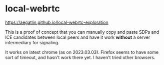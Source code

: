 # local-webrtc

https://aegatlin.github.io/local-webrtc-exploration

This is a proof of concept that you can manually copy and paste SDPs and ICE candidates between local peers and have it work **without** a server intermediary for signaling. 

It works on latest chrome (as on 2023.03.03). Firefox seems to have some sort of timeout, and hasn't work there yet. I haven't tried other browsers.
